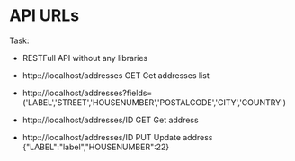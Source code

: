 # API URLs

Task:
- RESTFull API without any libraries

- http:://localhost/addresses GET Get addresses list
- http:://localhost/addresses?fields=('LABEL','STREET','HOUSENUMBER','POSTALCODE','CITY','COUNTRY')
- http:://localhost/addresses/ID GET Get address
- http:://localhost/addresses/ID PUT Update address {"LABEL":"label","HOUSENUMBER":22}



